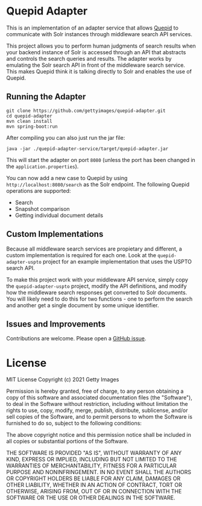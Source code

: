 # Quepid Adapter

This is an implementation of an adapter service that allows [Quepid](https://github.com/o19s/quepid) to communicate with Solr instances through middleware search API services.

This project allows you to perform human judgments of search results when your backend instance of Solr is accessed through an API that abstracts and controls the search queries and results. The adapter works by emulating the Solr search API in front of the middleware search service. This makes Quepid think it is talking directly to Solr and enables the use of Quepid.

## Running the Adapter

```shell
git clone https://github.com/gettyimages/quepid-adapter.git
cd quepid-adapter
mvn clean install
mvn spring-boot:run
```

After compiling you can also just run the jar file:

```shell
java -jar ./quepid-adapter-service/target/quepid-adapter.jar
```

This will start the adapter on port `8080` (unless the port has been changed in the `application.properties`).

You can now add a new case to Quepid by using `http://localhost:8080/search` as the Solr endpoint. The following Quepid operations are supported:

* Search
* Snapshot comparison
* Getting individual document details

## Custom Implementations

Because all middleware search services are propietary and different, a custom implementation is required for each one. Look at the `quepid-adapter-uspto` project for an example implementation that uses the USPTO search API.

To make this project work with your middleware API service, simply copy the `quepid-adapter-uspto` project, modify the API definitions, and modify how the middleware search responses get converted to Solr documents. You will likely need to do this for two functions - one to perform the search and another get a single document by some unique identifier.

## Issues and Improvements

Contributions are welcome. Please open a [GitHub issue](https://github.com/gettyimages/quepid-adapter/issues).

# License

MIT License
Copyright (c) 2021 Getty Images

Permission is hereby granted, free of charge, to any person obtaining a copy
of this software and associated documentation files (the "Software"), to deal
in the Software without restriction, including without limitation the rights
to use, copy, modify, merge, publish, distribute, sublicense, and/or sell
copies of the Software, and to permit persons to whom the Software is
furnished to do so, subject to the following conditions:

The above copyright notice and this permission notice shall be included in all
copies or substantial portions of the Software.

THE SOFTWARE IS PROVIDED "AS IS", WITHOUT WARRANTY OF ANY KIND, EXPRESS OR
IMPLIED, INCLUDING BUT NOT LIMITED TO THE WARRANTIES OF MERCHANTABILITY,
FITNESS FOR A PARTICULAR PURPOSE AND NONINFRINGEMENT. IN NO EVENT SHALL THE
AUTHORS OR COPYRIGHT HOLDERS BE LIABLE FOR ANY CLAIM, DAMAGES OR OTHER
LIABILITY, WHETHER IN AN ACTION OF CONTRACT, TORT OR OTHERWISE, ARISING FROM,
OUT OF OR IN CONNECTION WITH THE SOFTWARE OR THE USE OR OTHER DEALINGS IN THE
SOFTWARE.